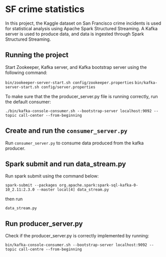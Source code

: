 # SF crime statistics

In this project, the Kaggle dataset on San Francisco crime incidents is used for statistical analysis using Apache Spark Structured Streaming. A Kafka server is used to produce data, and data is ingested through Spark Structured Streaming.

## Running the project

Start Zookeeper, Kafka server, and Kafka bootstrap server using the following command:

`bin/zookeeper-server-start.sh config/zookeeper.properties`
`bin/kafka-server-start.sh config/server.properties`

To make sure that the the producer_server.py file is running correctly, run the default consumer:

`./bin/kafka-console-consumer.sh --bootstrap-server localhost:9092 --topic call-center --from-beginning`


## Create and run the `consumer_server.py`

Run `consumer_server.py` to consume data produced from the kafka producer.

## Spark submit and run data_stream.py

Run spark submit using the command below:

`spark-submit --packages org.apache.spark:spark-sql-kafka-0-10_2.11:2.3.0 --master local[4] data_stream.py`

then run 

`data_stream.py`

## Run producer_server.py

Check if the producer_server.py is correctly implemented by running:

`bin/kafka-console-consumer.sh --bootstrap-server localhost:9092 --topic call-centre --from-beginning`

